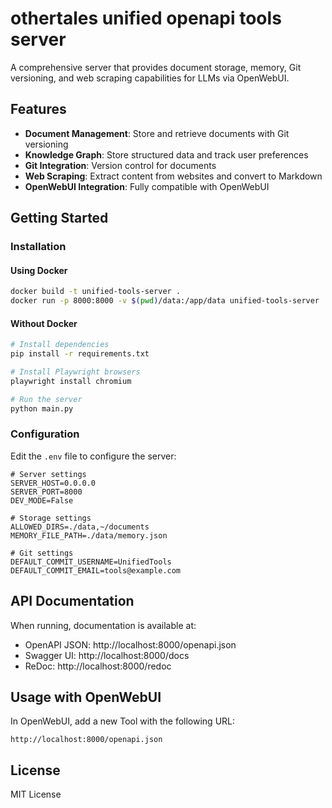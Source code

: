 # othertales unified openapi tools server

A comprehensive server that provides document storage, memory, Git versioning, and web scraping capabilities for LLMs via OpenWebUI.

## Features

- **Document Management**: Store and retrieve documents with Git versioning
- **Knowledge Graph**: Store structured data and track user preferences
- **Git Integration**: Version control for documents
- **Web Scraping**: Extract content from websites and convert to Markdown
- **OpenWebUI Integration**: Fully compatible with OpenWebUI

## Getting Started

### Installation

#### Using Docker

```bash
docker build -t unified-tools-server .
docker run -p 8000:8000 -v $(pwd)/data:/app/data unified-tools-server
```

#### Without Docker

```bash
# Install dependencies
pip install -r requirements.txt

# Install Playwright browsers
playwright install chromium

# Run the server
python main.py
```

### Configuration

Edit the `.env` file to configure the server:

```
# Server settings
SERVER_HOST=0.0.0.0
SERVER_PORT=8000
DEV_MODE=False

# Storage settings
ALLOWED_DIRS=./data,~/documents
MEMORY_FILE_PATH=./data/memory.json

# Git settings
DEFAULT_COMMIT_USERNAME=UnifiedTools
DEFAULT_COMMIT_EMAIL=tools@example.com
```

## API Documentation

When running, documentation is available at:

- OpenAPI JSON: http://localhost:8000/openapi.json
- Swagger UI: http://localhost:8000/docs
- ReDoc: http://localhost:8000/redoc

## Usage with OpenWebUI

In OpenWebUI, add a new Tool with the following URL:

```
http://localhost:8000/openapi.json
```

## License

MIT License
